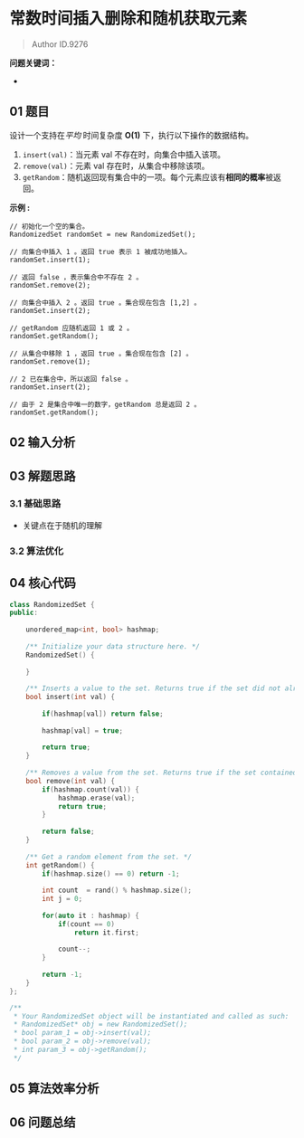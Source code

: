 # 常数时间插入删除和随机获取元素
> Author ID.9276 

**问题关键词：**

- 

## 01 题目

设计一个支持在*平均* 时间复杂度 **O(1)** 下，执行以下操作的数据结构。

1. `insert(val)`：当元素 val 不存在时，向集合中插入该项。
2. `remove(val)`：元素 val 存在时，从集合中移除该项。
3. `getRandom`：随机返回现有集合中的一项。每个元素应该有**相同的概率**被返回。

**示例 :**

```
// 初始化一个空的集合。
RandomizedSet randomSet = new RandomizedSet();

// 向集合中插入 1 。返回 true 表示 1 被成功地插入。
randomSet.insert(1);

// 返回 false ，表示集合中不存在 2 。
randomSet.remove(2);

// 向集合中插入 2 。返回 true 。集合现在包含 [1,2] 。
randomSet.insert(2);

// getRandom 应随机返回 1 或 2 。
randomSet.getRandom();

// 从集合中移除 1 ，返回 true 。集合现在包含 [2] 。
randomSet.remove(1);

// 2 已在集合中，所以返回 false 。
randomSet.insert(2);

// 由于 2 是集合中唯一的数字，getRandom 总是返回 2 。
randomSet.getRandom();
```

## 02 输入分析



## 03 解题思路

### 3.1 基础思路

- 关键点在于随机的理解

### 3.2 算法优化



## 04 核心代码

```c++
class RandomizedSet {
public:
    
    unordered_map<int, bool> hashmap;
    
    /** Initialize your data structure here. */
    RandomizedSet() {
        
    }
    
    /** Inserts a value to the set. Returns true if the set did not already contain the specified element. */
    bool insert(int val) {
        
        if(hashmap[val]) return false;
        
        hashmap[val] = true;
        
        return true;
    }
    
    /** Removes a value from the set. Returns true if the set contained the specified element. */
    bool remove(int val) {
        if(hashmap.count(val)) {
            hashmap.erase(val);
            return true;
        }
        
        return false;
    }
    
    /** Get a random element from the set. */
    int getRandom() {
        if(hashmap.size() == 0) return -1;
        
        int count  = rand() % hashmap.size();
        int j = 0;
        
        for(auto it : hashmap) {
            if(count == 0)
                return it.first;
            
            count--;
        }
        
        return -1;
    }
};

/**
 * Your RandomizedSet object will be instantiated and called as such:
 * RandomizedSet* obj = new RandomizedSet();
 * bool param_1 = obj->insert(val);
 * bool param_2 = obj->remove(val);
 * int param_3 = obj->getRandom();
 */
```



## 05 算法效率分析



## 06 问题总结

